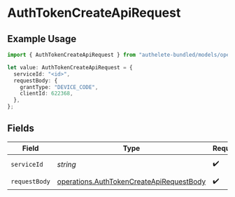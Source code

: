 # AuthTokenCreateApiRequest

## Example Usage

```typescript
import { AuthTokenCreateApiRequest } from "authelete-bundled/models/operations";

let value: AuthTokenCreateApiRequest = {
  serviceId: "<id>",
  requestBody: {
    grantType: "DEVICE_CODE",
    clientId: 622368,
  },
};
```

## Fields

| Field                                                                                                | Type                                                                                                 | Required                                                                                             | Description                                                                                          |
| ---------------------------------------------------------------------------------------------------- | ---------------------------------------------------------------------------------------------------- | ---------------------------------------------------------------------------------------------------- | ---------------------------------------------------------------------------------------------------- |
| `serviceId`                                                                                          | *string*                                                                                             | :heavy_check_mark:                                                                                   | A service ID.                                                                                        |
| `requestBody`                                                                                        | [operations.AuthTokenCreateApiRequestBody](../../models/operations/authtokencreateapirequestbody.md) | :heavy_check_mark:                                                                                   | N/A                                                                                                  |